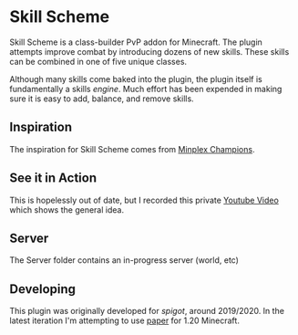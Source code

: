 # Skill Scheme

Skill Scheme is a class-builder PvP addon for Minecraft.  The plugin attempts improve combat by introducing dozens of new skills. These skills can be combined in one of five unique classes.

Although many skills come baked into the plugin, the plugin itself is fundamentally a skills *engine*. Much effort has been expended in making sure it is easy to add, balance, and remove skills.

## Inspiration
The inspiration for Skill Scheme comes from [Minplex Champions](https://www.mineplex.com/games/champions/). 

## See it in Action

This is hopelessly out of date, but I recorded this private [Youtube Video](https://www.youtube.com/watch?v=lHUul4Qp0wg) which shows the general idea.

## Server 

The Server folder contains an in-progress server (world, etc)

## Developing 

This plugin was originally developed for *spigot*, around 2019/2020. In the latest iteration I'm attempting to use [paper](https://papermc.io/software/paper) for 1.20 Minecraft.


